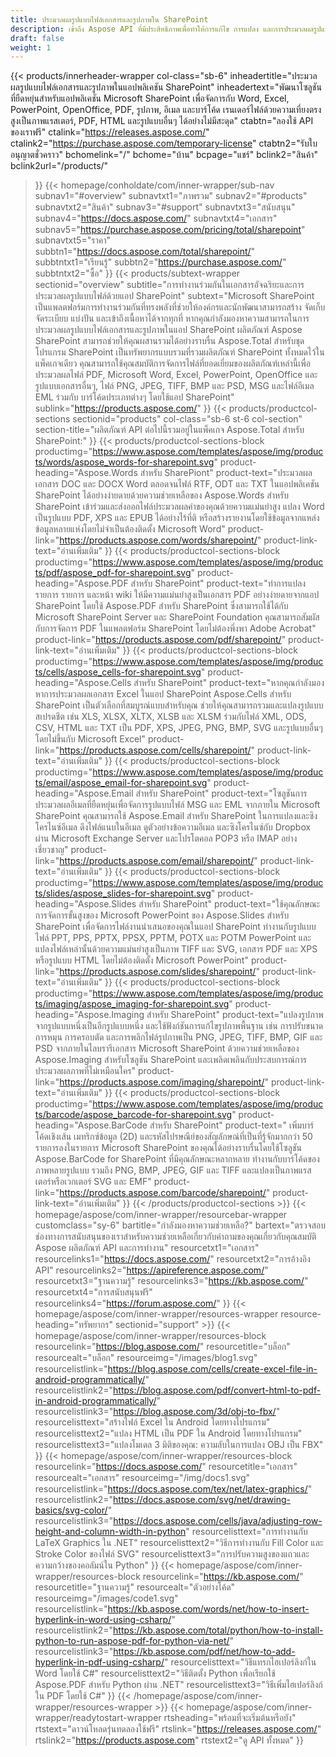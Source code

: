 ```yaml
---
title: ประมวลผลรูปแบบไฟล์เอกสารและรูปภาพใน SharePoint
description: เข้าถึง Aspose API ที่มีประสิทธิภาพเพื่อทำให้การแก้ไข การแปลง และการประมวลผลรูปแบบไฟล์เอกสารและรูปภาพในแอปพลิเคชัน SharePoint เป็นไปโดยอัตโนมัติ
draft: false
weight: 1
---
```

{{< products/innerheader-wrapper col-class="sb-6"
  inheadertitle="ประมวลผลรูปแบบไฟล์เอกสารและรูปภาพในแอปพลิเคชัน SharePoint"
  inheadertext="พัฒนาโซลูชันที่ยืดหยุ่นสำหรับแอปพลิเคชัน Microsoft SharePoint เพื่อจัดการกับ Word, Excel, PowerPoint, OpenOffice, PDF, รูปภาพ, อีเมล และบาร์โค้ด เรนเดอร์ไฟล์ด้วยความเที่ยงตรงสูงเป็นภาพแรสเตอร์, PDF, HTML และรูปแบบอื่นๆ ได้อย่างไม่มีสะดุด"
  ctabtn="ลองใช้ API ของเราฟรี"
  ctalink="https://releases.aspose.com/"
  ctalink2="https://purchase.aspose.com/temporary-license"
  ctabtn2="รับใบอนุญาตชั่วคราว"
  bchomelink="/"
  bchome="บ้าน"
  bcpage="แชร์"
  bclink2="สินค้า"
  bclink2url="/products/"
  >}}
  {{< homepage/conholdate/com/inner-wrapper/sub-nav 
subnav1="#overview"
subnavtxt1="ภาพรวม" 
subnav2="#products"
subnavtxt2="สินค้า" 
subnav3="#support"
subnavtxt3="สนับสนุน" 
subnav4="https://docs.aspose.com/"
subnavtxt4="เอกสาร" 
subnav5="https://purchase.aspose.com/pricing/total/sharepoint"
subnavtxt5="ราคา" 
subbtn1="https://docs.aspose.com/total/sharepoint/"
subbtntxt1="เรียนรู้"
subbtn2="https://purchase.aspose.com/"
subbtntxt2="ซื้อ"
>}}
   {{< products/subtext-wrapper
   sectionid="overview" 
   subtitle="การทำงานร่วมกันในเอกสารอัจฉริยะและการประมวลผลรูปแบบไฟล์ด้วยแอป SharePoint"
   subtext="Microsoft SharePoint เป็นแพลตฟอร์มการทำงานร่วมกันที่ทรงพลังที่ช่วยให้องค์กรและนักพัฒนาสามารถสร้าง จัดเก็บ จัดระเบียบ แบ่งปัน และเข้าถึงเนื้อหาได้จากทุกที่ หากคุณกำลังมองหาความสามารถในการประมวลผลรูปแบบไฟล์เอกสารและรูปภาพในแอป SharePoint ผลิตภัณฑ์ Aspose SharePoint สามารถช่วยให้คุณผสานรวมได้อย่างราบรื่น Aspose.Total สำหรับชุดโปรแกรม SharePoint เป็นทรัพยากรแบบรวมที่รวมผลิตภัณฑ์ SharePoint ทั้งหมดไว้ในแพ็คเกจเดียว คุณสามารถใช้คุณสมบัติการจัดการไฟล์ที่ยอดเยี่ยมของผลิตภัณฑ์เหล่านี้เพื่อประมวลผลไฟล์ PDF, Microsoft Word, Excel, PowerPoint, OpenOffice และรูปแบบเอกสารอื่นๆ, ไฟล์ PNG, JPEG, TIFF, BMP และ PSD, MSG และไฟล์อีเมล EML ร่วมกับ บาร์โค้ดประเภทต่างๆ โดยใช้แอป SharePoint"
   sublink="https://products.aspose.com/"
   >}} 
{{< products/productcol-sections
sectionid="products" 
col-class="sb-6 st-6 col-section"
section-title="ผลิตภัณฑ์ API ต่อไปนี้รวมอยู่ในแพ็คเกจ Aspose.Total สำหรับ SharePoint:"
>}}
{{< products/productcol-sections-block
productimg="https://www.aspose.com/templates/aspose/img/products/words/aspose_words-for-sharepoint.svg"
product-heading="Aspose.Words สำหรับ SharePiont"
product-text="ประมวลผลเอกสาร DOC และ DOCX Word ตลอดจนไฟล์ RTF, ODT และ TXT ในแอปพลิเคชัน SharePoint ได้อย่างง่ายดายด้วยความช่วยเหลือของ Aspose.Words สำหรับ SharePoint เข้าร่วมและส่งออกไฟล์ประมวลผลคำของคุณด้วยความแม่นยำสูง แปลง Word เป็นรูปแบบ PDF, XPS และ EPUB ได้อย่างไร้ที่ติ หรือสร้างรายงานโดยใช้ข้อมูลจากแหล่งข้อมูลหลายแห่งโดยไม่จำเป็นต้องติดตั้ง Microsoft Word"
product-link="https://products.aspose.com/words/sharepoint/"
product-link-text="อ่านเพิ่มเติม"
>}}
{{< products/productcol-sections-block
productimg="https://www.aspose.com/templates/aspose/img/products/pdf/aspose_pdf-for-sharepoint.svg"
product-heading="Aspose.PDF สำหรับ SharePoint"
product-text="ทำการแปลงรายการ รายการ และหน้า wiki ให้มีความแม่นยำสูงเป็นเอกสาร PDF อย่างง่ายดายจากแอป SharePoint โดยใช้ Aspose.PDF สำหรับ SharePoint ซึ่งสามารถใช้ได้กับ Microsoft SharePoint Server และ SharePoint Foundation คุณสามารถสัมผัสกับการจัดการ PDF ในแพลตฟอร์ม SharePoint โดยไม่ต้องพึ่งพา Adobe Acrobat"
product-link="https://products.aspose.com/pdf/sharepoint/"
product-link-text="อ่านเพิ่มเติม"
>}}
{{< products/productcol-sections-block
productimg="https://www.aspose.com/templates/aspose/img/products/cells/aspose_cells-for-sharepoint.svg"
product-heading="Aspose.Cells สำหรับ SharePoint"
product-text="หากคุณกำลังมองหาการประมวลผลเอกสาร Excel ในแอป SharePoint Aspose.Cells สำหรับ SharePoint เป็นตัวเลือกที่สมบูรณ์แบบสำหรับคุณ ช่วยให้คุณสามารถรวมและแปลงรูปแบบสเปรดชีต เช่น XLS, XLSX, XLTX, XLSB และ XLSM ร่วมกับไฟล์ XML, ODS, CSV, HTML และ TXT เป็น PDF, XPS, JPEG, PNG, BMP, SVG และรูปแบบอื่นๆ โดยไม่ขึ้นกับ Microsoft Excel"
product-link="https://products.aspose.com/cells/sharepoint/"
product-link-text="อ่านเพิ่มเติม"
>}}
{{< products/productcol-sections-block
productimg="https://www.aspose.com/templates/aspose/img/products/email/aspose_email-for-sharepoint.svg"
product-heading="Aspose.Email สำหรับ SharePoint"
product-text="โซลูชันการประมวลผลอีเมลที่ยืดหยุ่นเพื่อจัดการรูปแบบไฟล์ MSG และ EML จากภายใน Microsoft SharePoint คุณสามารถใช้ Aspose.Email สำหรับ SharePoint ในการแปลงและซิงโครไนซ์อีเมล ดึงไฟล์แนบในอีเมล ดูตัวอย่างข้อความอีเมล และซิงโครไนซ์กับ Dropbox ผ่าน Microsoft Exchange Server และโปรโตคอล POP3 หรือ IMAP อย่างเชี่ยวชาญ"
product-link="https://products.aspose.com/email/sharepoint/"
product-link-text="อ่านเพิ่มเติม"
>}}
{{< products/productcol-sections-block
productimg="https://www.aspose.com/templates/aspose/img/products/slides/aspose_slides-for-sharepoint.svg"
product-heading="Aspose.Slides สำหรับ SharePoint"
product-text="ใช้คุณลักษณะการจัดการขั้นสูงของ Microsoft PowerPoint ของ Aspose.Slides สำหรับ SharePoint เพื่อจัดการไฟล์งานนำเสนอของคุณในแอป SharePoint ทำงานกับรูปแบบไฟล์ PPT, PPS, PPTX, PPSX, PPTM, POTX และ POTM PowerPoint และแปลงไฟล์เหล่านั้นด้วยความแม่นยำสูงเป็นภาพ TIFF และ SVG, เอกสาร PDF และ XPS หรือรูปแบบ HTML โดยไม่ต้องติดตั้ง Microsoft PowerPoint"
product-link="https://products.aspose.com/slides/sharepoint/"
product-link-text="อ่านเพิ่มเติม"
>}}
{{< products/productcol-sections-block
productimg="https://www.aspose.com/templates/aspose/img/products/imaging/aspose_imaging-for-sharepoint.svg"
product-heading="Aspose.Imaging สำหรับ SharePoint"
product-text="แปลงรูปภาพจากรูปแบบหนึ่งเป็นอีกรูปแบบหนึ่ง และใช้ฟังก์ชันการแก้ไขรูปภาพพื้นฐาน เช่น การปรับขนาด การหมุน การครอบตัด และการพลิกไฟล์รูปภาพเป็น PNG, JPEG, TIFF, BMP, GIF และ PSD จากภายในไลบรารีเอกสาร Microsoft SharePoint ด้วยความช่วยเหลือของ Aspose.Imaging สำหรับโซลูชัน SharePoint และเพลิดเพลินกับประสบการณ์การประมวลผลภาพที่ไม่เหมือนใคร"
product-link="https://products.aspose.com/imaging/sharepoint/"
product-link-text="อ่านเพิ่มเติม"
>}}
{{< products/productcol-sections-block
productimg="https://www.aspose.com/templates/aspose/img/products/barcode/aspose_barcode-for-sharepoint.svg"
product-heading="Aspose.BarCode สำหรับ SharePoint"
product-text=" เพิ่มบาร์โค้ดเชิงเส้น เมทริกซ์ข้อมูล (2D) และรหัสไปรษณีย์ของสัญลักษณ์ที่เป็นที่รู้จักมากกว่า 50 รายการลงในรายการ Microsoft SharePoint ของคุณได้อย่างราบรื่นโดยใช้โซลูชัน Aspose.BarCode for SharePoint ที่มีคุณลักษณะหลากหลาย ทำงานกับบาร์โค้ดของภาพหลายรูปแบบ รวมถึง PNG, BMP, JPEG, GIF และ TIFF และแปลงเป็นภาพแรสเตอร์หรือเวกเตอร์ SVG และ EMF"
product-link="https://products.aspose.com/barcode/sharepoint/"
product-link-text="อ่านเพิ่มเติม"
>}} 
{{< /products/productcol-sections >}}
{{< homepage/aspose/com/inner-wrapper/resourcebar-wrapper
customclass="sy-6"
bartitle="กำลังมองหาความช่วยเหลือ?"
bartext="ตรวจสอบช่องทางการสนับสนุนของเราสำหรับความช่วยเหลือเกี่ยวกับคำถามของคุณเกี่ยวกับคุณสมบัติ Aspose ผลิตภัณฑ์ API และการทำงาน"
resourcetxt1="เอกสาร"
resourcelinks1="https://docs.aspose.com/"
resourcetxt2="การอ้างอิง API"
resourcelinks2="https://apireference.aspose.com/"
resourcetxt3="ฐานความรู้"
resourcelinks3="https://kb.aspose.com/"
resourcetxt4="การสนับสนุนฟรี"
resourcelinks4="https://forum.aspose.com/"
>}}
{{< homepage/aspose/com/inner-wrapper/resources-wrapper
resource-heading="ทรัพยากร"
sectionid="support" >}}
{{< homepage/aspose/com/inner-wrapper/resources-block
resourcelink="https://blog.aspose.com/"
resourcetitle="บล็อก"
resourcealt="บล็อก"
resourceimg="/images/blog1.svg"
resourcelistlink="https://blog.aspose.com/cells/create-excel-file-in-android-programmatically/"
resourcelistlink2="https://blog.aspose.com/pdf/convert-html-to-pdf-in-android-programmatically/"
resourcelistlink3="https://blog.aspose.com/3d/obj-to-fbx/"
resourcelisttext="สร้างไฟล์ Excel ใน Android โดยทางโปรแกรม"
resourcelisttext2="แปลง HTML เป็น PDF ใน Android โดยทางโปรแกรม"
resourcelisttext3="แปลงโมเดล 3 มิติของคุณ: ความลับในการแปลง OBJ เป็น FBX"
>}}
{{< homepage/aspose/com/inner-wrapper/resources-block
resourcelink="https://docs.aspose.com/"
resourcetitle="เอกสาร"
resourcealt="เอกสาร"
resourceimg="/img/docs1.svg"
resourcelistlink="https://docs.aspose.com/tex/net/latex-graphics/"
resourcelistlink2="https://docs.aspose.com/svg/net/drawing-basics/svg-color/"
resourcelistlink3="https://docs.aspose.com/cells/java/adjusting-row-height-and-column-width-in-python"
resourcelisttext="การทำงานกับ LaTeX Graphics ใน .NET"
resourcelisttext2="วิธีการทำงานกับ Fill Color และ Stroke Color ของไฟล์ SVG"
resourcelisttext3="การปรับความสูงของแถวและความกว้างของคอลัมน์ใน Python"
>}}
{{< homepage/aspose/com/inner-wrapper/resources-block
resourcelink="https://kb.aspose.com/"
resourcetitle="ฐานความรู้"
resourcealt="ตัวอย่างโค้ด"
resourceimg="/images/code1.svg"
resourcelistlink="https://kb.aspose.com/words/net/how-to-insert-hyperlink-in-word-using-csharp/"
resourcelistlink2="https://kb.aspose.com/total/python/how-to-install-python-to-run-aspose-pdf-for-python-via-net/"
resourcelistlink3="https://kb.aspose.com/pdf/net/how-to-add-hyperlink-in-pdf-using-csharp/"
resourcelisttext="วิธีแทรกไฮเปอร์ลิงก์ใน Word โดยใช้ C#"
resourcelisttext2="วิธีติดตั้ง Python เพื่อเรียกใช้ Aspose.PDF สำหรับ Python ผ่าน .NET"
resourcelisttext3="วิธีเพิ่มไฮเปอร์ลิงก์ใน PDF โดยใช้ C#"
>}}
{{< /homepage/aspose/com/inner-wrapper/resources-wrapper >}}
{{< homepage/aspose/com/inner-wrapper/readytostart-wrapper
rtsheading="พร้อมที่จะเริ่มต้นหรือยัง"
rtstext="ดาวน์โหลดรุ่นทดลองใช้ฟรี"
rtslink="https://releases.aspose.com/"
rtslink2="https://products.aspose.com"
rtstext2="ดู API ทั้งหมด" 
>}}
